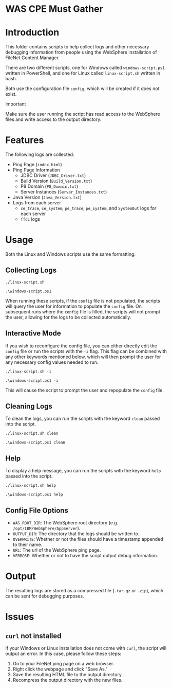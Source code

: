 # WAS CPE Must Gather

# Introduction

This folder contains scripts to help collect logs and other necessary debugging information from people using the WebSphere installation of FileNet Content Manager.

There are two different scripts, one for Windows called `windows-script.ps1` written in PowerShell, and one for Linux called `linux-script.sh` written in bash.

Both use the configuration file `config`, which will be created if it does not exist.

> [!IMPORTANT]
> Make sure the user running the script has read access to the WebSphere files and write access to the output directory.

# Features
The following logs are collected:
- Ping Page (`index.html`)
- Ping Page Information
    - JDBC Driver (`JDBC_Driver.txt`)
    - Build Version (`Build_Version.txt`)
    - P8 Domain (`P8_Domain.txt`)
    - Server Instances (`Server_Instances.txt`)
- Java Version (`Java_Version.txt`)
- Logs from each server
    - `ce_trace`, `ce_system`, `pe_trace`, `pe_system`, and `SystemOut` logs for each server
    - `ffdc` logs

# Usage

Both the Linux and Windows scripts use the same formatting.

## Collecting Logs

```
./linux-script.sh
```
```
.\windows-script.ps1
```

When running these scripts, if the `config` file is not populated, the scripts will query the user for information to populate the `config` file.
On subsequent runs where the `config` file is filled, the scripts will not prompt the user, allowing for the logs to be collected automatically.

## Interactive Mode

If you wish to reconfigure the config file, you can either directly edit the `config` file or run the scripts with the `-i` flag.
This flag can be combined with any other keywords mentioned below, which will then prompt the user for any necessary config values needed to run.
```
./linux-script.sh -i
```
```
.\windows-script.ps1 -i
```
This will cause the script to prompt the user and repopulate the `config` file.

## Cleaning Logs

To clean the logs, you can run the scripts with the keyword `clean` passed into the script.

```
./linux-script.sh clean
```
```
.\windows-script.ps1 clean
```

## Help

To display a help message, you can run the scripts with the keyword `help` passed into the script.
```
./linux-script.sh help
```
```
.\windows-script.ps1 help
```

## Config File Options
- `WAS_ROOT_DIR`: The WebSphere root directory (e.g. `/opt/IBM/WebSphere/AppServer`).
- `OUTPUT_DIR`: The directory that the logs should be written to.
- `OVERWRITE`: Whether or not the files should have a timestamp appended to their name.
- `URL`: The url of the WebSphere ping page.
- `VERBOSE`: Whether or not to have the script output debug information.

# Output
The resulting logs are stored as a compressed file (`.tar.gz` or `.zip`), which can be sent for debugging purposes.

# Issues

## `curl` not installed
If your Windows or Linux installation does not come with `curl`, the script will output an error.
In this case, please follow these steps:

1. Go to your FileNet ping page on a web browser.
2. Right click the webpage and click "Save As."
3. Save the resulting HTML file to the output directory.
4. Recompress the output directory with the new files.